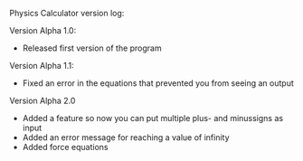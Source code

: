 Physics Calculator version log:

Version Alpha 1.0:
- Released first version of the program

Version Alpha 1.1:
- Fixed an error in the equations that prevented you from seeing an output

Version Alpha 2.0
- Added a feature so now you can put multiple plus- and minussigns as input
- Added an error message for reaching a value of infinity
- Added force equations

